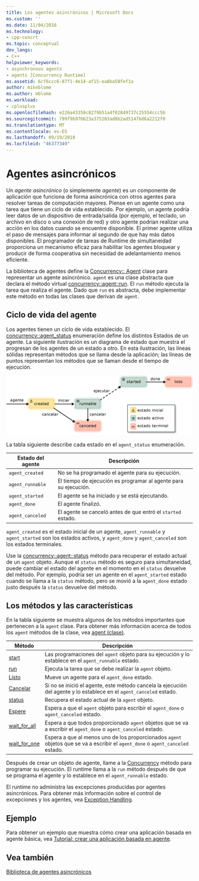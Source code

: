 ```yaml
---
title: Los agentes asincrónicos | Microsoft Docs
ms.custom: ''
ms.date: 11/04/2016
ms.technology:
- cpp-concrt
ms.topic: conceptual
dev_langs:
- C++
helpviewer_keywords:
- asynchronous agents
- agents [Concurrency Runtime]
ms.assetid: 6cf6ccc6-87f1-4e14-af15-ea8ba58fef1a
author: mikeblome
ms.author: mblome
ms.workload:
- cplusplus
ms.openlocfilehash: e226a43358c8279b51a4f02849737c25554ccc5b
ms.sourcegitcommit: 799f9b976623a375203ad8b2ad5147bd6a2212f0
ms.translationtype: MT
ms.contentlocale: es-ES
ms.lasthandoff: 09/19/2018
ms.locfileid: "46377349"
---
```

# <a name="asynchronous-agents"></a>Agentes asincrónicos

Un *agente asincrónico* (o simplemente *agente*) es un componente de aplicación que funciona de forma asincrónica con otros agentes para resolver tareas de computación mayores. Piense en un agente como una tarea que tiene un ciclo de vida establecido. Por ejemplo, un agente podría leer datos de un dispositivo de entrada/salida (por ejemplo, el teclado, un archivo en disco o una conexión de red) y otro agente podrían realizar una acción en los datos cuando se encuentre disponible. El primer agente utiliza el paso de mensajes para informar al segundo de que hay más datos disponibles. El programador de tareas de Runtime de simultaneidad proporciona un mecanismo eficaz para habilitar los agentes bloquear y producir de forma cooperativa sin necesidad de adelantamiento menos eficiente.

La biblioteca de agentes define la [Concurrency:: Agent](../../parallel/concrt/reference/agent-class.md) clase para representar un agente asincrónico. `agent` es una clase abstracta que declara el método virtual [concurrency::agent::run](reference/agent-class.md#run). El `run` método ejecuta la tarea que realiza el agente. Dado que `run` es abstracta, debe implementar este método en todas las clases que derivan de `agent`.

## <a name="agent-life-cycle"></a>Ciclo de vida del agente

Los agentes tienen un ciclo de vida establecido. El [concurrency::agent_status](reference/concurrency-namespace-enums.md#agent_status) enumeración define los distintos Estados de un agente. La siguiente ilustración es un diagrama de estado que muestra el progresan de los agentes de un estado a otro. En esta ilustración, las líneas sólidas representan métodos que se llama desde la aplicación; las líneas de puntos representan los métodos que se llaman desde el tiempo de ejecución.

![Diagrama de estado del agente](../../parallel/concrt/media/agentstate.png "agentstate")

La tabla siguiente describe cada estado en el `agent_status` enumeración.

|Estado del agente|Descripción|
|-----------------|-----------------|
|`agent_created`|No se ha programado el agente para su ejecución.|
|`agent_runnable`|El tiempo de ejecución es programar al agente para su ejecución.|
|`agent_started`|El agente se ha iniciado y se está ejecutando.|
|`agent_done`|El agente finalizó.|
|`agent_canceled`|El agente se canceló antes de que entró el `started` estado.|

`agent_created` es el estado inicial de un agente, `agent_runnable` y `agent_started` son los estados activos, y `agent_done` y `agent_canceled` son los estados terminales.

Use la [concurrency::agent::status](reference/agent-class.md#status) método para recuperar el estado actual de un `agent` objeto. Aunque el `status` método es seguro para simultaneidad, puede cambiar el estado del agente en el momento en el `status` devuelve del método. Por ejemplo, podría ser un agente en el `agent_started` estado cuando se llama a la `status` método, pero se movió a la `agent_done` estado justo después la `status` devuelve del método.

## <a name="methods-and-features"></a>Los métodos y las características

En la tabla siguiente se muestra algunos de los métodos importantes que pertenecen a la `agent` clase. Para obtener más información acerca de todos los `agent` métodos de la clase, vea [agent (clase)](../../parallel/concrt/reference/agent-class.md).

|Método|Descripción|
|------------|-----------------|
|[start](reference/agent-class.md#start)|Las programaciones del `agent` objeto para su ejecución y lo establece en el `agent_runnable` estado.|
|[run](reference/agent-class.md#run)|Ejecuta la tarea que se debe realizar la `agent` objeto.|
|[Listo](reference/agent-class.md#done)|Mueve un agente para el `agent_done` estado.|
|[Cancelar](../../parallel/concrt/cancellation-in-the-ppl.md#cancel)|Si no se inició el agente, este método cancela la ejecución del agente y lo establece en el `agent_canceled` estado.|
|[status](reference/agent-class.md#status)|Recupera el estado actual de la `agent` objeto.|
|[Espere](reference/agent-class.md#wait)|Espera a que el `agent` objeto para escribir el `agent_done` o `agent_canceled` estado.|
|[wait_for_all](reference/agent-class.md#wait_for_all)|Espera a que todos proporcionado `agent` objetos que se va a escribir el `agent_done` o `agent_canceled` estado.|
|[wait_for_one](reference/agent-class.md#wait_for_one)|Espera a que al menos uno de los proporcionados `agent` objetos que se va a escribir el `agent_done` o `agent_canceled` estado.|

Después de crear un objeto de agente, llame a la [Concurrency](reference/agent-class.md#start) método para programar su ejecución. El runtime llama a la `run` método después de que se programa el agente y lo establece en el `agent_runnable` estado.

El runtime no administra las excepciones producidas por agentes asincrónicos. Para obtener más información sobre el control de excepciones y los agentes, vea [Exception Handling](../../parallel/concrt/exception-handling-in-the-concurrency-runtime.md).

## <a name="example"></a>Ejemplo

Para obtener un ejemplo que muestra cómo crear una aplicación basada en agente básica, vea [Tutorial: crear una aplicación basada en agente](../../parallel/concrt/walkthrough-creating-an-agent-based-application.md).

## <a name="see-also"></a>Vea también

[Biblioteca de agentes asincrónicos](../../parallel/concrt/asynchronous-agents-library.md)

